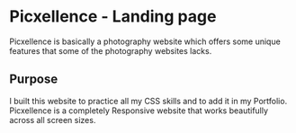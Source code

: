 # Picxellence - Landing page

Picxellence is basically a photography website which offers some unique features that some of the photography websites lacks.

## Purpose

I built this website to practice all my CSS skills and to add it in my Portfolio. Picxellence is a completely Responsive website that works beautifully across all screen sizes. 

